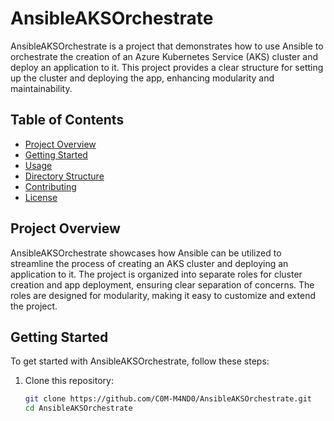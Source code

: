 # AnsibleAKSOrchestrate
AnsibleAKSOrchestrate is a project that demonstrates how to use Ansible to orchestrate the creation of an Azure Kubernetes Service (AKS) cluster and deploy an application to it. This project provides a clear structure for setting up the cluster and deploying the app, enhancing modularity and maintainability.
## Table of Contents

- [Project Overview](#project-overview)
- [Getting Started](#getting-started)
- [Usage](#usage)
- [Directory Structure](#directory-structure)
- [Contributing](#contributing)
- [License](#license)
## Project Overview

AnsibleAKSOrchestrate showcases how Ansible can be utilized to streamline the process of creating an AKS cluster and deploying an application to it. The project is organized into separate roles for cluster creation and app deployment, ensuring clear separation of concerns. The roles are designed for modularity, making it easy to customize and extend the project.

## Getting Started

To get started with AnsibleAKSOrchestrate, follow these steps:

1. Clone this repository:
   ```sh
   git clone https://github.com/C0M-M4ND0/AnsibleAKSOrchestrate.git
   cd AnsibleAKSOrchestrate
